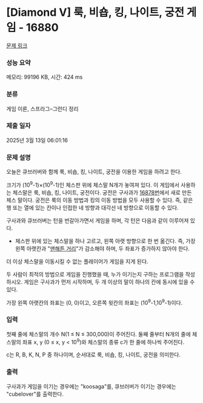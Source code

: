 # [Diamond V] 룩, 비숍, 킹, 나이트, 궁전 게임 - 16880 

[문제 링크](https://www.acmicpc.net/problem/16880) 

### 성능 요약

메모리: 99196 KB, 시간: 424 ms

### 분류

게임 이론, 스프라그–그런디 정리

### 제출 일자

2025년 3월 13일 06:01:16

### 문제 설명

<p>오늘은 큐브러버와 함께 룩, 비숍, 킹, 나이트, 궁전을 이용한 게임을 하려고 한다.</p>

<p>크기가 (10<sup>9</sup>-1)×(10<sup>9</sup>-1)인 체스판 위에 체스말 N개가 놓여져 있다. 이 게임에서 사용하는 체스말은 룩, 비숍, 킹, 나이트, 궁전이다. 궁전은 구사과가 <a href="/problem/16878">16878번</a>에서 새로 만든 체스 말이다. 궁전은 룩의 이동 방법과 킹의 이동 방법을 모두 사용할 수 있다. 즉, 같은 행 또는 열에 있는 칸이나 인접한 네 방향과 대각선 네 방향으로 이동할 수 있다.</p>

<p>구사과와 큐브러버는 턴을 번갈아가면서 게임을 하며, 각 턴은 다음과 같이 이루어져 있다.</p>

<ul>
	<li>체스판 위에 있는 체스말을 하나 고르고, 왼쪽 아랫 방향으로 한 번 옮긴다. 즉, 가장 왼쪽 아랫칸과 "<a href="https://ko.wikipedia.org/wiki/%EB%A7%A8%ED%95%B4%ED%8A%BC_%EA%B1%B0%EB%A6%AC">맨해튼 거리</a>"가 감소해야 하며, 두 좌표가 증가하지 않아야 한다.</li>
</ul>

<p>더 이상 체스말을 이동시킬 수 없는 플레이어가 게임을 지게 된다.</p>

<p>두 사람이 최적의 방법으로 게임을 진행했을 때, 누가 이기는지 구하는 프로그램을 작성하시오. 게임은 구사과가 먼저 시작하며, 두 개 이상의 말이 하나의 칸에 동시에 있을 수 있다.</p>

<p>가장 왼쪽 아랫칸의 좌표는 (0, 0)이고, 오른쪽 윗칸의 좌표는 (10<sup>9</sup>-1,10<sup>9</sup>-1)이다.</p>

### 입력 

 <p>첫째 줄에 체스말의 개수 N(1 ≤ N ≤ 300,000)이 주어진다. 둘째 줄부터 N개의 줄에 체스말의 좌표 x, y (0 ≤ x, y < 10<sup>9</sup>)와 체스말의 종류 c가 한 줄에 하나씩 주어진다.</p>

<p>c는 R, B, K, N, P 중 하나이며, 순서대로 룩, 비숍, 킹, 나이트, 궁전을 의미한다.</p>

### 출력 

 <p>구사과가 게임을 이기는 경우에는 "koosaga"를, 큐브러버가 이기는 경우에는 "cubelover"를 출력한다.</p>

